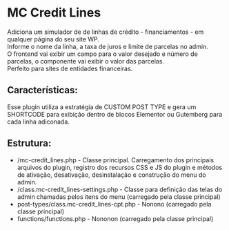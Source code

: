 # MC Credit Lines
 Adiciona um simulador de de linhas de crédito - financiamentos - em qualquer página do seu site WP.<br>
 Informe o nome da linha, a taxa de juros e limite de parcelas no admin.<br>
 O frontend vai exibir um campo para o valor desejado e número de parcelas, o componente
 vai exibir o valor das parcelas.<br>
 Perfeito para sites de entidades financeiras.<br>

## Características:
Esse plugin utiliza a estratégia de CUSTOM POST TYPE e gera um SHORTCODE para exibição dentro de blocos Elementor ou Gutemberg para cada linha adiconada.
 
 ## Estrutura:
 - /mc-credit_lines.php - Classe principal. Carregamento dos principais arquivos do plugin, registro dos recursos CSS e JS do plugin e métodos de ativação, desativação, desinstalação e construção do menu do admin.
 - /class.mc-credit_lines-settings.php - Classe para definição das telas do admin chamadas pelos itens do menu (carregado pela classe principal)
 - post-types/class.mc-credit_lines-cpt.php - Nonono  (carregado pela classe principal)
 - functions/functions.php - Nononon (carregado pela classe principal)
